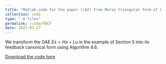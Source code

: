 ```yaml
---
title: "Matlab code for the paper [(A2) From Morse triangular form of ODE control systems to feedback canonical form of DAE control systems](http://chenyahao.github.io/files/A2From.pdf)"
collection: code
type: ".m files"
permalink: /code/FBCF 
date: 2021-03-27 
---
```


We transform the DAE $E\dot x=Hx+Lu$ in the example of Section 5 into its feedback canonical form using Algorithm 4.6.

[Download the code here](http://chenyahao.github.io/files/Code-FBCF.rar)